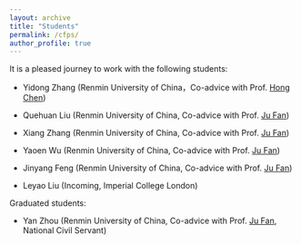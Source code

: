```yaml
---
layout: archive
title: "Students"
permalink: /cfps/
author_profile: true
---
```


It is a pleased journey to work with the following students:

- Yidong Zhang (Renmin University of China，Co-advice with Prof. [Hong Chen](http://info.ruc.edu.cn/jsky/szdw/ajxjgcx/jsjkxyjsx1/js2/418462431bfb4a8280359068cb470e88.htm))

- Quehuan Liu (Renmin University of China, Co-advice with Prof. [Ju Fan](http://iir.ruc.edu.cn/~fanj/))

- Xiang Zhang (Renmin University of China, Co-advice with Prof. [Ju Fan](http://iir.ruc.edu.cn/~fanj/))

- Yaoen Wu (Renmin University of China, Co-advice with Prof. [Ju Fan](http://iir.ruc.edu.cn/~fanj/))

- Jinyang Feng (Renmin University of China, Co-advice with Prof. [Ju Fan](http://iir.ruc.edu.cn/~fanj/))

- Leyao Liu (Incoming, Imperial College London)

Graduated students:

- Yan Zhou (Renmin University of China, Co-advice with Prof. [Ju Fan](http://iir.ruc.edu.cn/~fanj/), National Civil Servant)
